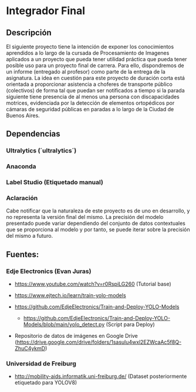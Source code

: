 # Integrador Final
## Descripción
El siguiente proyecto tiene la intención de exponer los conocimientos aprendidos a lo largo de la cursada de Procesamiento de Imagenes aplicados a un proyecto que pueda tener utilidad práctica que pueda tener posible uso para un proyecto final de carrera. Para ello, dispondremos de un informe (entregado al profesor) como parte de la entrega de la asignatura.
La idea en cuestión para este proyecto de duración corta está orientada a proporcionar asistencia a choferes de transporte público (colectivos) de forma tal que puedan ser notificados a tiempo si la parada siguiente tiene presencia de al menos una persona con discapacidades motrices, evidenciada por la detección de elementos ortopédicos por cámaras de seguridad públicas en paradas a lo largo de la Ciudad de Buenos Aires.

## Dependencias
### Ultralytics (´ultralytics´)
### Anaconda
### Label Studio (Etiquetado manual)

### Aclaración
Cabe notificar que la naturaleza de este proyecto es de uno en desarrollo, y no representa la versión final del mismo.
La precisión del modelo presentado puede variar dependiendo del conjunto de datos contextuales que se proporciona al modelo y por tanto, se puede iterar sobre la precisión del mismo a futuro.

## Fuentes:
### Edje Electronics (Evan Juras)

* https://www.youtube.com/watch?v=r0RspiLG260 (Tutorial base)

* https://www.ejtech.io/learn/train-yolo-models

* https://github.com/EdjeElectronics/Train-and-Deploy-YOLO-Models

  * https://github.com/EdjeElectronics/Train-and-Deploy-YOLO-Models/blob/main/yolo_detect.py (Script para Deploy)

* Repositorio de datos de imágenes en Google Drive (https://drive.google.com/drive/folders/1sasulu4wxl2EZWcaAc5f8Q-ZhuC4ykmD)

### Universidad de Freiburg

* http://mobility-aids.informatik.uni-freiburg.de/ (Dataset posteriormente etiquetado para YOLOV8)

